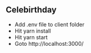 ## Celebirthday
- Add .env file to client folder
- Hit yarn install
- Hit yarn start
- Goto http://localhost:3000/
